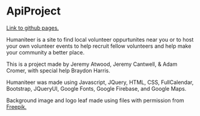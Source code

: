 # ApiProject
[Link to github pages.](https://adamcromer.github.io/ApiProject/)

Humaniteer is a site to find local volunteer oppurtunites near you or to host your own volunteer events to help recruit fellow volunteers and help make your community a better place.

This is a project made by Jeremy Atwood, Jeremy Cantwell, & Adam Cromer, with special help Braydon Harris.

Humaniteer was made using Javascript, JQuery, HTML, CSS, FullCalendar, Bootstrap, JQueryUI, Google Fonts, Google Firebase, and Google Maps.

Background image and logo leaf made using files with permission from [Freepik.](http://www.freepik.com)

